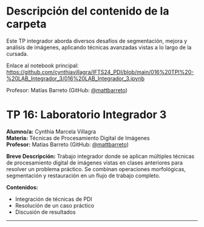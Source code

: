 # Descripción del contenido de la carpeta
Este TP integrador aborda diversos desafíos de segmentación, mejora y análisis de imágenes, aplicando técnicas avanzadas vistas a lo largo de la cursada.

Enlace al notebook principal: https://github.com/cynthiavillagra/IFTS24_PDI/blob/main/016%20TPI%20-%20LAB_Integrador_3/016%20LAB_Integrador_3.ipynb

Profesor: Matías Barreto (GitHub: [@mattbarreto](https://github.com/mattbarreto))

# TP 16: Laboratorio Integrador 3

**Alumno/a:** Cynthia Marcela Villagra  
**Materia:** Técnicas de Procesamiento Digital de Imágenes  
**Profesor:** Matías Barreto (GitHub: [@mattbarreto](https://github.com/mattbarreto))

**Breve Descripción:**
Trabajo integrador donde se aplican múltiples técnicas de procesamiento digital de imágenes vistas en clases anteriores para resolver un problema práctico. Se combinan operaciones morfológicas, segmentación y restauración en un flujo de trabajo completo.

**Contenidos:**
- Integración de técnicas de PDI
- Resolución de un caso práctico
- Discusión de resultados

---
